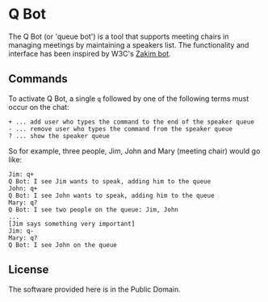 # Q Bot

The Q Bot (or 'queue bot') is a tool that supports meeting chairs in managing meetings by maintaining a speakers list. The functionality and interface has been inspired by W3C's [Zakim bot](http://www.w3.org/2001/12/zakim-irc-bot#speakerqueue "Zakim IRC Teleconference Agent").

## Commands

To activate Q Bot, a single `q` followed by one of the following terms must occur on the chat:

	+ ... add user who types the command to the end of the speaker queue
	- ... remove user who types the command from the speaker queue
	? ... show the speaker queue

So for example, three people, Jim, John and Mary (meeting chair) would go like:

	Jim: q+
	Q Bot: I see Jim wants to speak, adding him to the queue
	John: q+
	Q Bot: I see John wants to speak, adding him to the queue
	Mary: q?
	Q Bot: I see two people on the queue: Jim, John
	...
	[Jim says something very important]
	Jim: q-
	Mary: q?
	Q Bot: I see John on the queue
	
## License

The software provided here is in the Public Domain.
